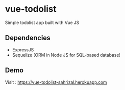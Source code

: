 # vue-todolist
Simple todolist app built with Vue JS

## Dependencies
* ExpressJS
* Sequelize (ORM in Node JS for SQL-based database)

## Demo
Visit : https://vue-todolist-sahrizal.herokuapp.com

